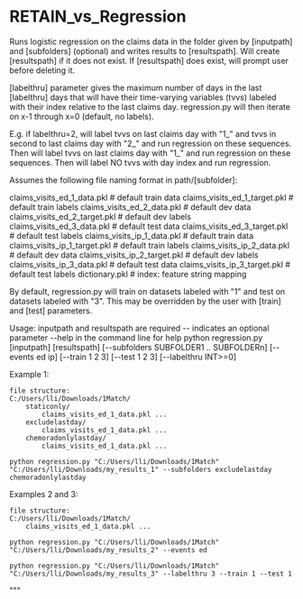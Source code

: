 # RETAIN_vs_Regression

Runs logistic regression on the claims data in the folder given by [inputpath] and [subfolders] (optional) and
writes results to [resultspath]. Will create [resultspath] if it does not exist. If [resultspath] does exist,
will prompt user before deleting it.

[labelthru] parameter gives the maximum number of days in the last [labelthru] days that will have their
time-varying variables (tvvs) labeled with their index relative to the last claims day. regression.py will then
iterate on x-1 through x=0 (default, no labels).

E.g. if labelthru=2, will label tvvs on last claims day with "1_" and tvvs in second to last claims day
with "2_" and run regression on these sequences. Then will label tvvs on last claims day with "1_" and
run regression on these sequences. Then will label NO tvvs with day index and run regression.

Assumes the following file naming format in path/[subfolder]:

claims_visits_ed_1_data.pkl     # default train data
claims_visits_ed_1_target.pkl   # default train labels
claims_visits_ed_2_data.pkl     # default dev data
claims_visits_ed_2_target.pkl   # default dev labels
claims_visits_ed_3_data.pkl     # default test data
claims_visits_ed_3_target.pkl   # default test labels
claims_visits_ip_1_data.pkl     # default train data
claims_visits_ip_1_target.pkl   # default train labels
claims_visits_ip_2_data.pkl     # default dev data
claims_visits_ip_2_target.pkl   # default dev labels
claims_visits_ip_3_data.pkl     # default test data
claims_visits_ip_3_target.pkl   # default test labels
dictionary.pkl                  # index: feature string mapping

By default, regression.py will train on datasets labeled with "1" and test on datasets labeled with "3". This may
be overridden by the user with [train] and [test] parameters.

Usage:
inputpath and resultspath are required
-- indicates an optional parameter
--help in the command line for help
python regression.py [inputpath] [resultspath] [--subfolders SUBFOLDER1 .. SUBFOLDERn] [--events ed ip] [--train 1 2 3] [--test 1 2 3] [--labelthru INT>=0]

Example 1:

    file structure:
    C:/Users/lli/Downloads/1Match/
        staticonly/
            claims_visits_ed_1_data.pkl ...
        excludelastday/
            claims_visits_ed_1_data.pkl ...
        chemoradonlylastday/
            claims_visits_ed_1_data.pkl ...

    python regression.py "C:/Users/lli/Downloads/1Match" "C:/Users/lli/Downloads/my_results_1" --subfolders excludelastday chemoradonlylastday

Examples 2 and 3:

    file structure:
    C:/Users/lli/Downloads/1Match/
        claims_visits_ed_1_data.pkl ...

    python regression.py "C:/Users/lli/Downloads/1Match" "C:/Users/lli/Downloads/my_results_2" --events ed

    python regression.py "C:/Users/lli/Downloads/1Match" "C:/Users/lli/Downloads/my_results_3" --labelthru 3 --train 1 --test 1
"""
